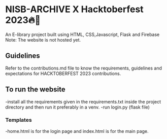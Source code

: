 # NISB-ARCHIVE X Hacktoberfest 2023🔥👾
An E-library project built using HTML, CSS,Javascript, Flask and Firebase
Note: The website is not hosted yet.

## Guidelines
Refer to the contributions.md file to know the requirements, guidelines and expectations for HACKTOBERFEST 2023 contributions.

## To run the website
-install all the requirements given in the requirements.txt inside the project directory and then run it preferably in a venv.
-run login.py (flask file)

### Templates
-home.html is for the login page and index.html is for the main page.



